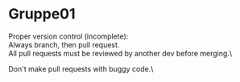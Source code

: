 # Gruppe01

Proper version control (incomplete):\
  Always branch, then pull request.\
  All pull requests must be reviewed by another dev before merging.\
  
  Don't make pull requests with buggy code.\
  
